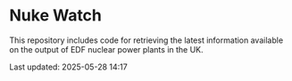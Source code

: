 # Nuke Watch

This repository includes code for retrieving the latest information available on the output of EDF nuclear power plants in the UK.

Last updated: 2025-05-28 14:17